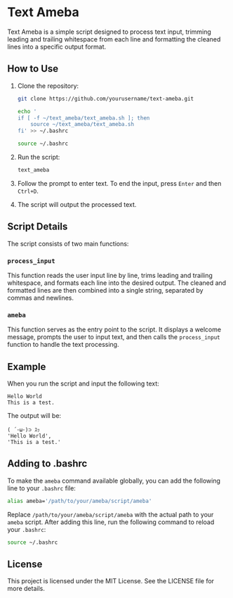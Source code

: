 # Text Ameba

Text Ameba is a simple script designed to process text input, trimming leading and trailing whitespace from each line and formatting the cleaned lines into a specific output format. 

## How to Use

1. Clone the repository:
    ```bash
    git clone https://github.com/yourusername/text-ameba.git
    
    echo '
    if [ -f ~/text_ameba/text_ameba.sh ]; then
        source ~/text_ameba/text_ameba.sh
    fi' >> ~/.bashrc

    source ~/.bashrc
    ```

2. Run the script:
    ```bash
    text_ameba
    ```

3. Follow the prompt to enter text. To end the input, press `Enter` and then `Ctrl+D`.

4. The script will output the processed text.

## Script Details

The script consists of two main functions:

### `process_input`

This function reads the user input line by line, trims leading and trailing whitespace, and formats each line into the desired output. The cleaned and formatted lines are then combined into a single string, separated by commas and newlines.

### `ameba`

This function serves as the entry point to the script. It displays a welcome message, prompts the user to input text, and then calls the `process_input` function to handle the text processing.

## Example

When you run the script and input the following text:

```
Hello World
This is a test.
```

The output will be:

```
( ´･ω･)⊃ ｽｯ
'Hello World',
'This is a test.'
````

## Adding to .bashrc

To make the `ameba` command available globally, you can add the following line to your `.bashrc` file:

```bash
alias ameba='/path/to/your/ameba/script/ameba'
```

Replace `/path/to/your/ameba/script/ameba` with the actual path to your `ameba` script. After adding this line, run the following command to reload your `.bashrc`:

```bash
source ~/.bashrc
```

## License

This project is licensed under the MIT License. See the LICENSE file for more details.
